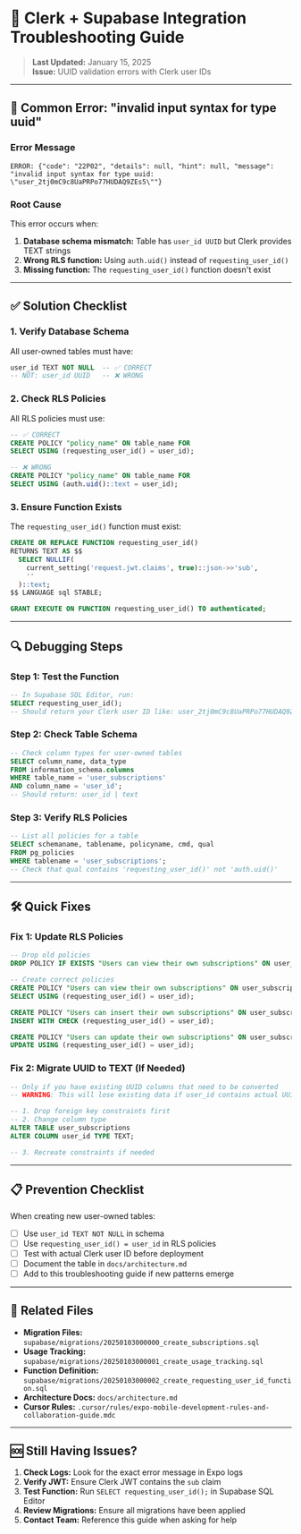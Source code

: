 # 🔧 Clerk + Supabase Integration Troubleshooting Guide

> **Last Updated:** January 15, 2025  
> **Issue:** UUID validation errors with Clerk user IDs

---

## 🚨 Common Error: "invalid input syntax for type uuid"

### Error Message

```
ERROR: {"code": "22P02", "details": null, "hint": null, "message": "invalid input syntax for type uuid: \"user_2tj0mC9c8UaPRPo77HUDAQ9ZEs5\""}
```

### Root Cause

This error occurs when:

1. **Database schema mismatch:** Table has `user_id UUID` but Clerk provides TEXT strings
2. **Wrong RLS function:** Using `auth.uid()` instead of `requesting_user_id()`
3. **Missing function:** The `requesting_user_id()` function doesn't exist

---

## ✅ Solution Checklist

### 1. Verify Database Schema

All user-owned tables must have:

```sql
user_id TEXT NOT NULL  -- ✅ CORRECT
-- NOT: user_id UUID   -- ❌ WRONG
```

### 2. Check RLS Policies

All RLS policies must use:

```sql
-- ✅ CORRECT
CREATE POLICY "policy_name" ON table_name FOR
SELECT USING (requesting_user_id() = user_id);

-- ❌ WRONG
CREATE POLICY "policy_name" ON table_name FOR
SELECT USING (auth.uid()::text = user_id);
```

### 3. Ensure Function Exists

The `requesting_user_id()` function must exist:

```sql
CREATE OR REPLACE FUNCTION requesting_user_id()
RETURNS TEXT AS $$
  SELECT NULLIF(
    current_setting('request.jwt.claims', true)::json->>'sub',
    ''
  )::text;
$$ LANGUAGE sql STABLE;

GRANT EXECUTE ON FUNCTION requesting_user_id() TO authenticated;
```

---

## 🔍 Debugging Steps

### Step 1: Test the Function

```sql
-- In Supabase SQL Editor, run:
SELECT requesting_user_id();
-- Should return your Clerk user ID like: user_2tj0mC9c8UaPRPo77HUDAQ9ZEs5
```

### Step 2: Check Table Schema

```sql
-- Check column types for user-owned tables
SELECT column_name, data_type
FROM information_schema.columns
WHERE table_name = 'user_subscriptions'
AND column_name = 'user_id';
-- Should return: user_id | text
```

### Step 3: Verify RLS Policies

```sql
-- List all policies for a table
SELECT schemaname, tablename, policyname, cmd, qual
FROM pg_policies
WHERE tablename = 'user_subscriptions';
-- Check that qual contains 'requesting_user_id()' not 'auth.uid()'
```

---

## 🛠️ Quick Fixes

### Fix 1: Update RLS Policies

```sql
-- Drop old policies
DROP POLICY IF EXISTS "Users can view their own subscriptions" ON user_subscriptions;

-- Create correct policies
CREATE POLICY "Users can view their own subscriptions" ON user_subscriptions FOR
SELECT USING (requesting_user_id() = user_id);

CREATE POLICY "Users can insert their own subscriptions" ON user_subscriptions FOR
INSERT WITH CHECK (requesting_user_id() = user_id);

CREATE POLICY "Users can update their own subscriptions" ON user_subscriptions FOR
UPDATE USING (requesting_user_id() = user_id);
```

### Fix 2: Migrate UUID to TEXT (If Needed)

```sql
-- Only if you have existing UUID columns that need to be converted
-- WARNING: This will lose existing data if user_id contains actual UUIDs

-- 1. Drop foreign key constraints first
-- 2. Change column type
ALTER TABLE user_subscriptions
ALTER COLUMN user_id TYPE TEXT;

-- 3. Recreate constraints if needed
```

---

## 📋 Prevention Checklist

When creating new user-owned tables:

- [ ] Use `user_id TEXT NOT NULL` in schema
- [ ] Use `requesting_user_id() = user_id` in RLS policies
- [ ] Test with actual Clerk user ID before deployment
- [ ] Document the table in `docs/architecture.md`
- [ ] Add to this troubleshooting guide if new patterns emerge

---

## 🔗 Related Files

- **Migration Files:** `supabase/migrations/20250103000000_create_subscriptions.sql`
- **Usage Tracking:** `supabase/migrations/20250103000001_create_usage_tracking.sql`
- **Function Definition:** `supabase/migrations/20250103000002_create_requesting_user_id_function.sql`
- **Architecture Docs:** `docs/architecture.md`
- **Cursor Rules:** `.cursor/rules/expo-mobile-development-rules-and-collaboration-guide.mdc`

---

## 🆘 Still Having Issues?

1. **Check Logs:** Look for the exact error message in Expo logs
2. **Verify JWT:** Ensure Clerk JWT contains the `sub` claim
3. **Test Function:** Run `SELECT requesting_user_id();` in Supabase SQL Editor
4. **Review Migrations:** Ensure all migrations have been applied
5. **Contact Team:** Reference this guide when asking for help
